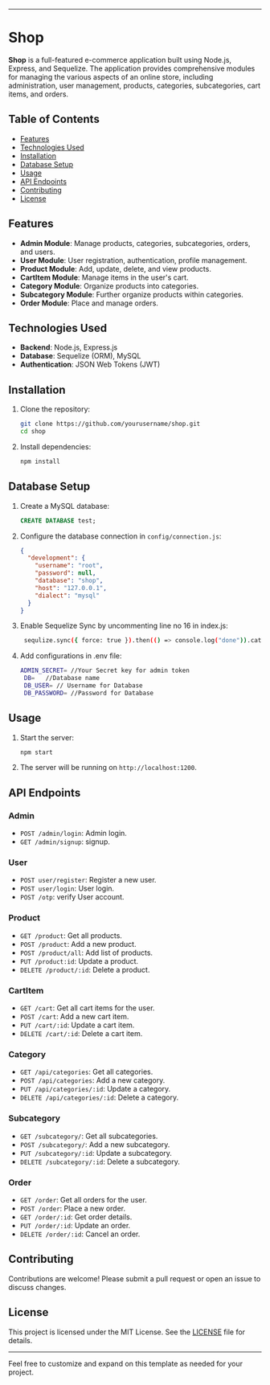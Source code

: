 
---

# Shop

**Shop** is a full-featured e-commerce application built using Node.js, Express, and Sequelize. The application provides comprehensive modules for managing the various aspects of an online store, including administration, user management, products, categories, subcategories, cart items, and orders.

## Table of Contents

- [Features](#features)
- [Technologies Used](#technologies-used)
- [Installation](#installation)
- [Database Setup](#database-setup)
- [Usage](#usage)
- [API Endpoints](#api-endpoints)
- [Contributing](#contributing)
- [License](#license)

## Features

- **Admin Module**: Manage products, categories, subcategories, orders, and users.
- **User Module**: User registration, authentication, profile management.
- **Product Module**: Add, update, delete, and view products.
- **CartItem Module**: Manage items in the user's cart.
- **Category Module**: Organize products into categories.
- **Subcategory Module**: Further organize products within categories.
- **Order Module**: Place and manage orders.

## Technologies Used

- **Backend**: Node.js, Express.js
- **Database**: Sequelize (ORM), MySQL
- **Authentication**: JSON Web Tokens (JWT)


## Installation

1. Clone the repository:
    ```bash
    git clone https://github.com/yourusername/shop.git
    cd shop
    ```

2. Install dependencies:
    ```bash
    npm install
    ```

## Database Setup

1. Create a MySQL database:
    ```sql
    CREATE DATABASE test;
    ```

2. Configure the database connection in `config/connection.js`:
    ```json
    {
      "development": {
        "username": "root",
        "password": null,
        "database": "shop",
        "host": "127.0.0.1",
        "dialect": "mysql"
      }
    }
    ```

3. Enable Sequelize Sync by uncommenting line no 16 in index.js:
    ```bash
     sequlize.sync({ force: true }).then(() => console.log("done")).catch((e) => { console.error(e); })

    ```
3. Add configurations in .env file:
   ```bash
   ADMIN_SECRET= //Your Secret key for admin token
    DB=   //Database name
    DB_USER= // Username for Database
    DB_PASSWORD= //Password for Database
   ```

## Usage

1. Start the server:
    ```bash
    npm start
    ```

2. The server will be running on `http://localhost:1200`.

## API Endpoints

### Admin

- `POST /admin/login`: Admin login.
- `GET /admin/signup`: signup.

### User

- `POST user/register`: Register a new user.
- `POST user/login`: User login.
- `POST /otp`: verify User account.

### Product

- `GET /product`: Get all products.
- `POST /product`: Add a new product.
- `POST /product/all`: Add  list of products.
- `PUT /product:id`: Update a product.
- `DELETE /product/:id`: Delete a product.

### CartItem

- `GET /cart`: Get all cart items for the user.
- `POST /cart`: Add a new cart item.
- `PUT /cart/:id`: Update a cart item.
- `DELETE /cart/:id`: Delete a cart item.

### Category

- `GET /api/categories`: Get all categories.
- `POST /api/categories`: Add a new category.
- `PUT /api/categories/:id`: Update a category.
- `DELETE /api/categories/:id`: Delete a category.

### Subcategory

- `GET /subcategory/`: Get all subcategories.
- `POST /subcategory/`: Add a new subcategory.
- `PUT /subcategory/:id`: Update a subcategory.
- `DELETE /subcategory/:id`: Delete a subcategory.

### Order

- `GET /order`: Get all orders for the user.
- `POST /order`: Place a new order.
- `GET /order/:id`: Get order details.
- `PUT /order/:id`: Update an order.
- `DELETE /order/:id`: Cancel an order.

## Contributing

Contributions are welcome! Please submit a pull request or open an issue to discuss changes.

## License

This project is licensed under the MIT License. See the [LICENSE](LICENSE) file for details.

---

Feel free to customize and expand on this template as needed for your project.

